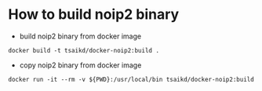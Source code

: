 How to build noip2 binary
=========================

* build noip2 binary from docker image

```
docker build -t tsaikd/docker-noip2:build .
```

* copy noip2 binary from docker image

```
docker run -it --rm -v ${PWD}:/usr/local/bin tsaikd/docker-noip2:build
```

